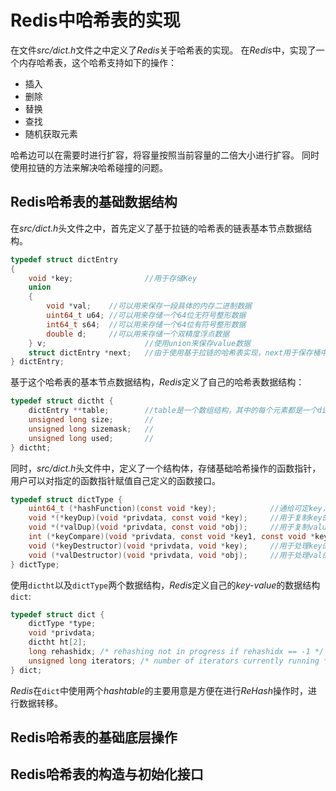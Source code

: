 # Redis中哈希表的实现

在文件*src/dict.h*文件之中定义了*Redis*关于哈希表的实现。
在*Redis*中，实现了一个内存哈希表，这个哈希支持如下的操作：
* 插入
* 删除
* 替换
* 查找
* 随机获取元素

哈希边可以在需要时进行扩容，将容量按照当前容量的二倍大小进行扩容。
同时使用拉链的方法来解决哈希碰撞的问题。

## Redis哈希表的基础数据结构
在*src/dict.h*头文件之中，首先定义了基于拉链的哈希表的链表基本节点数据结构。
```c
typedef struct dictEntry
{
    void *key;                //用于存储Key
    union
    {
        void *val;    //可以用来保存一段具体的内存二进制数据
        uint64_t u64; //可以用来存储一个64位无符号整形数据
        int64_t s64;  //可以用来存储一个64位有符号整形数据
        double d;     //可以用来存储一个双精度浮点数据
    } v;                      //使用union来保存value数据
    struct dictEntry *next;   //由于使用基于拉链的哈希表实现，next用于保存桶中下一个key-value对。
} dictEntry;
```

基于这个哈希表的基本节点数据结构，*Redis*定义了自己的哈希表数据结构：
```c
typedef struct dictht {
    dictEntry **table;        //table是一个数组结构，其中的每个元素都是一个dictEntry指针
    unsigned long size;       //
    unsigned long sizemask;   //
    unsigned long used;       //
} dictht;
```

同时，*src/dict.h*头文件中，定义了一个结构体，存储基础哈希操作的函数指针，
用户可以对指定的函数指针赋值自己定义的函数接口。
```c
typedef struct dictType {
    uint64_t (*hashFunction)(const void *key);            //通给可定key，计算对应的哈希值
    void *(*keyDup)(void *privdata, const void *key);     //用于复制key的函数指针
    void *(*valDup)(void *privdata, const void *obj);     //用于复制value的函数指针
    int (*keyCompare)(void *privdata, const void *key1, const void *key2); //两个key的比较函数
    void (*keyDestructor)(void *privdata, void *key);     //用于处理key的释放
    void (*valDestructor)(void *privdata, void *obj);     //用于处理val的释放
} dictType;
```

使用`dictht`以及`dictType`两个数据结构，*Redis*定义自己的*key-value*的数据结构`dict`:
```c
typedef struct dict {
    dictType *type;
    void *privdata;
    dictht ht[2];
    long rehashidx; /* rehashing not in progress if rehashidx == -1 */
    unsigned long iterators; /* number of iterators currently running */
} dict;
```
*Redis*在`dict`中使用两个*hashtable*的主要用意是方便在进行*ReHash*操作时，进行数据转移。



## Redis哈希表的基础底层操作

## Redis哈希表的构造与初始化接口